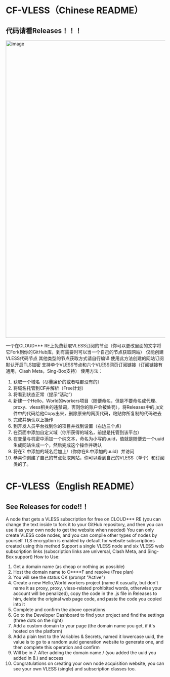 # CF-VLESS（Chinese README）
## 代码请看Releases！！！
<img width="1880" height="940" alt="image" src="https://github.com/user-attachments/assets/f16a5a40-59e8-49c0-b645-be13797ccbad" />

一个在CLOUD*** RE上免费获取VLESS订阅的节点（你可以更改里面的文字将它Fork到你的GitHub库，到有需要时可以当一个自己的节点获取网站）
仅能创建VLESS代码节点 其他类型的节点获取方式请自行编译
使用此方法创建的网站订阅默认开启TLS加密 
支持单个VLESS节点和六个VLESS网页订阅链接（订阅链接有通用，Clash Meta，Sing-Box支持）
使用方法：
1. 获取一个域名（尽量廉价的或者啥都没有的）
2. 将域名托管到C****F****并解析（Free计划）
3. 将看到状态正常（提示“活动”）
4. 新建一个Hello，World的workers项目（随便命名，但是不要命名成代理、proxy、vless相关的违禁词，否则你的账户会被处罚），将Releases中的.js文件中的代码给他Copy出来，删除原来的网页代码，粘贴你所复制的代码进去
5. 完成并确认以上操作
6. 到开发人员平台找到你的项目并找到设置（右边三个点）
7. 在页面中添加自定义域（你所获得的域名，前提是托管到该平台）
8. 在变量与机密中添加一个纯文本，命名为小写的uuid，值就是随便去一个uuid生成网站生成一个，然后完成这个操作并确认
9. 将在7. 中添加的域名后加上/（你你在8.中添加的uuid）并访问
10. 恭喜你创建了自己的节点获取网站，你可以看到自己的VLESS（单个）和订阅类的了。
# CF-VLESS（English README）
## See Releases for code!!！
A node that gets a VLESS subscription for free on CLOUD*** RE (you can change the text inside to fork it to your GitHub repository, and then you can use it as your own node to get the website when needed)
You can only create VLESS code nodes, and you can compile other types of nodes by yourself
TLS encryption is enabled by default for website subscriptions created using this method 
Support a single VLESS node and six VLESS web subscription links (subscription links are universal, Clash Meta, and Sing-Box support)
How to Use:
1. Get a domain name (as cheap or nothing as possible)
2. Host the domain name to C****F and resolve (Free plan)
3. You will see the status OK (prompt "Active")
4. Create a new Hello,World workers project (name it casually, but don't name it as proxy, proxy, vless-related prohibited words, otherwise your account will be penalized), copy the code in the .js file in Releases to him, delete the original web page code, and paste the code you copied into it
5. Complete and confirm the above operations
6. Go to the Developer Dashboard to find your project and find the settings (three dots on the right)
7. Add a custom domain to your page (the domain name you get, if it's hosted on the platform)
8. Add a plain text to the Variables & Secrets, named it lowercase uuid, the value is to go to a random uuid generation website to generate one, and then complete this operation and confirm
9. Will be in 7. After adding the domain name / (you added the uuid you added in 8.) and access
10. Congratulations on creating your own node acquisition website, you can see your own VLESS (single) and subscription classes too.

